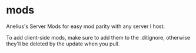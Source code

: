 # mods
Anelius's Server Mods for easy mod parity with any server I host.

To add client-side mods, make sure to add them to the .ditignore, otherwise they'll be deleted by the update when you pull.